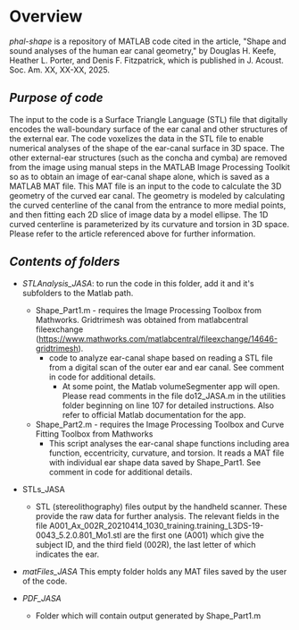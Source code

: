 # Overview
_phal-shape_ is a repository of MATLAB code cited in the article, "Shape and sound analyses of the human ear canal geometry," by Douglas H. Keefe, Heather L. Porter, and Denis F. Fitzpatrick, which is published in J. Acoust. Soc. Am. XX, XX-XX, 2025. 

## _Purpose of code_

The input to the code is a Surface Triangle Language (STL) file that digitally encodes the wall-boundary surface of the ear canal and other structures of the external ear. The code voxelizes the data in the STL file to enable numerical analyses of the shape of the ear-canal surface in 3D space. The other external-ear structures (such as the concha and cymba) are removed from the image using manual steps in the MATLAB Image Processing Toolkit so as to obtain an image of ear-canal shape alone, which is saved as a MATLAB MAT file. This MAT file is an input to the code to calculate the 3D geometry of the curved ear canal. The geometry is modeled by calculating the curved centerline of the canal from the entrance to more medial points, and then fitting each 2D slice of image data by a model ellipse. The 1D curved centerline is parameterized by its curvature and torsion in 3D space. Please refer to the article referenced above for further information. 

## _Contents of folders_

- _STLAnalysis_JASA_: to run the code in this folder, add it and it's subfolders to the Matlab path.
    - Shape_Part1.m - requires the Image Processing Toolbox from Mathworks. Gridtrimesh was obtained from matlabcentral fileexchange (https://www.mathworks.com/matlabcentral/fileexchange/14646-gridtrimesh). 
        - code to analyze ear-canal shape based on reading a STL file from a digital scan of the outer ear and ear canal. See comment in code for additional details.
            - At some point, the Matlab volumeSegmenter app will open. Please read comments in the file do12_JASA.m in the utilities folder beginning on line 107 for detailed instructions. Also refer to official Matlab documentation for the app.
    - Shape_Part2.m - requires the Image Processing Toolbox and Curve Fitting Toolbox from Mathworks
        - This script analyses the ear-canal shape functions including area function, eccentricity, curvature, and torsion. It reads a MAT file with individual ear shape data saved by Shape_Part1. See comment in code for additional details.
- STLs_JASA 
    - STL (stereolithography) files output by the handheld scanner. These provide the raw data for further analysis. The relevant fields in the file A001_Ax_002R_20210414_1030_training.training_L3DS-19-0043_5.2.0.801_Mo1.stl are the first one (A001) which give the subject ID, and the third field (002R), the last letter of which indicates the ear.

- _matFiles_JASA_
    This empty folder holds any MAT files saved by the user of the code.


- _PDF_JASA_
    - Folder which will contain output generated by Shape_Part1.m
